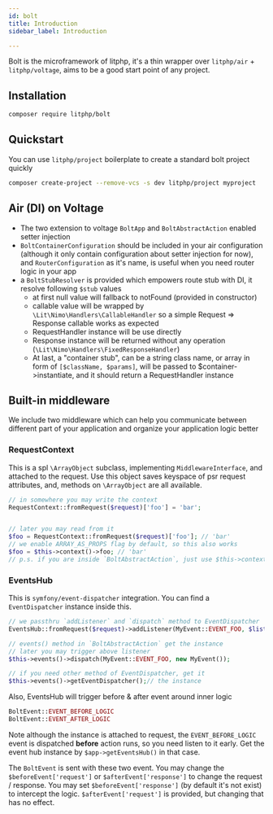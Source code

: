 ```yaml
---
id: bolt
title: Introduction
sidebar_label: Introduction

---
```


Bolt is the microframework of litphp, it's a thin wrapper over `litphp/air` + `litphp/voltage`, aims to be a good start point of any project.

## Installation

```sh
composer require litphp/bolt
```

## Quickstart

You can use `litphp/project` boilerplate to create a standard bolt project quickly

```sh
composer create-project --remove-vcs -s dev litphp/project myproject
```

## Air (DI) on Voltage

+ The two extension to voltage `BoltApp` and `BoltAbstractAction`  enabled setter injection
+ `BoltContainerConfiguration` should be included in your air configuration (although it only contain configuration about setter injection for now), and `RouterConfiguration` as it's name, is useful when you need router logic in your app
+ a `BoltStubResolver` is provided which empowers route stub with DI, it resolve following `$stub` values
  + at first null value will fallback to notFound (provided in constructor)
  + callable value will be wrapped by `\Lit\Nimo\Handlers\CallableHandler` so a simple Request => Response callable works as expected
  + RequestHandler instance will be use directly
  + Response instance will be returned without any operation (`\Lit\Nimo\Handlers\FixedResponseHandler`)
  + At last, a "container stub", can be a string class name, or array in form of `[$className, $params]`, will be passed to $container->instantiate, and it should return a RequestHandler instance

## Built-in middleware

We include two middleware which can help you communicate between different part of your application and organize your application logic better

### RequestContext

This is a spl `\ArrayObject` subclass, implementing `MiddlewareInterface`, and attached to the request. Use this object saves keyspace of psr request attributes, and, methods on `\ArrayObject` are all available.

```php
// in somewhere you may write the context
RequestContext::fromRequest($request)['foo'] = 'bar';


// later you may read from it
$foo = RequestContext::fromRequest($request)['foo']; // 'bar'
// we enable ARRAY_AS_PROPS flag by default, so this also works
$foo = $this->context()->foo; // 'bar'
// p.s. if you are inside `BoltAbstractAction`, just use $this->context() to get RequestContext instance like above

```


### EventsHub

This is `symfony/event-dispatcher` integration. You can find a `EventDispatcher` instance inside this.

```php
// we passthru `addListener` and `dispatch` method to EventDispatcher
EventsHub::fromRequest($request)->addListener(MyEvent::EVENT_FOO, $listener);

// events() method in `BoltAbstractAction` get the instance
// later you may trigger above listener
$this->events()->dispatch(MyEvent::EVENT_FOO, new MyEvent());

// if you need other method of EventDispatcher, get it
$this->events()->getEventDispatcher();// the instance
```

Also, EventsHub will trigger before & after event around inner logic

```php
BoltEvent::EVENT_BEFORE_LOGIC
BoltEvent::EVENT_AFTER_LOGIC
```

Note although the instance is attached to request, the `EVENT_BEFORE_LOGIC` event is dispatched **before** action runs, so you need listen to it early. Get the event hub instance by `$app->getEventsHub()` in that case.

The `BoltEvent` is sent with these two event. You may change the `$beforeEvent['request']` or `$afterEvent['response']` to change the request / response. You may set `$beforeEvent['response']` (by default it's not exist) to intercept the logic. `$afterEvent['request']` is provided, but changing that has no effect.
